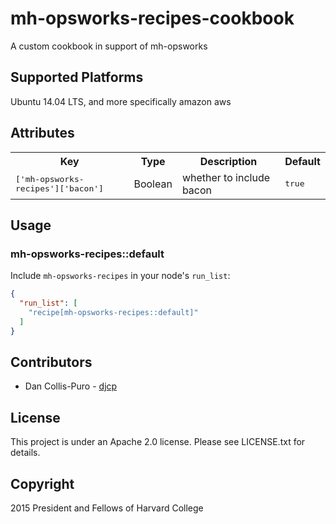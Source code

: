 # mh-opsworks-recipes-cookbook

A custom cookbook in support of mh-opsworks

## Supported Platforms

Ubuntu 14.04 LTS, and more specifically amazon aws

## Attributes

<table>
  <tr>
    <th>Key</th>
    <th>Type</th>
    <th>Description</th>
    <th>Default</th>
  </tr>
  <tr>
    <td><tt>['mh-opsworks-recipes']['bacon']</tt></td>
    <td>Boolean</td>
    <td>whether to include bacon</td>
    <td><tt>true</tt></td>
  </tr>
</table>

## Usage

### mh-opsworks-recipes::default

Include `mh-opsworks-recipes` in your node's `run_list`:

```json
{
  "run_list": [
    "recipe[mh-opsworks-recipes::default]"
  ]
}
```


## Contributors

* Dan Collis-Puro - [djcp](https://github.com/djcp)

## License

This project is under an Apache 2.0 license. Please see LICENSE.txt for details.

## Copyright

2015 President and Fellows of Harvard College
